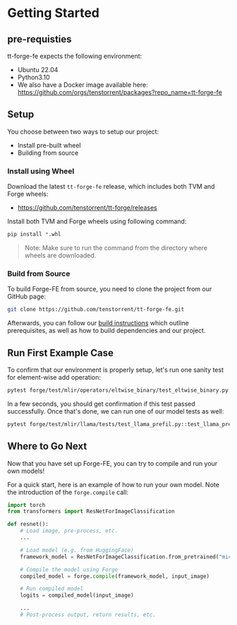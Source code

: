 # Getting Started
## pre-requisties
tt-forge-fe expects the following environment:
- Ubuntu 22.04
- Python3.10
- We also have a Docker image available here: https://github.com/orgs/tenstorrent/packages?repo_name=tt-forge-fe

## Setup
You choose between two ways to setup our project:
- Install pre-built wheel
- Building from source

### Install using Wheel

Download the latest `tt-forge-fe` release, which includes both TVM and Forge wheels:
- https://github.com/tenstorrent/tt-forge/releases

Install both TVM and Forge wheels using following command:
```py
pip install *.whl
```

> Note: Make sure to run the command from the directory where wheels are downloaded.

### Build from Source

To build Forge-FE from source, you need to clone the project from our GitHub page:
```bash
git clone https://github.com/tenstorrent/tt-forge-fe.git
```

Afterwards, you can follow our [build instructions](https://docs.tenstorrent.com/tt-forge-fe/build.html) which outline prerequisites, as well as how to build dependencies and our project.

## Run First Example Case

To confirm that our environment is properly setup, let's run one sanity test for element-wise add operation:
```bash
pytest forge/test/mlir/operators/eltwise_binary/test_eltwise_binary.py::test_add
```

In a few seconds, you should get confirmation if this test passed successfully. Once that's done, we can run one of our model tests as well:
```bash
pytest forge/test/mlir/llama/tests/test_llama_prefil.py::test_llama_prefil_on_device_decode_on_cpu
```

## Where to Go Next

Now that you have set up Forge-FE, you can try to compile and run your own models!

For a quick start, here is an example of how to run your own model. Note the introduction of the `forge.compile` call:

```py
import torch
from transformers import ResNetForImageClassification

def resnet():
    # Load image, pre-process, etc.
    ...

    # Load model (e.g. from HuggingFace)
    framework_model = ResNetForImageClassification.from_pretrained("microsoft/resnet-50")

    # Compile the model using Forge
    compiled_model = forge.compile(framework_model, input_image)

    # Run compiled model
    logits = compiled_model(input_image)

    ...
    # Post-process output, return results, etc.
```
